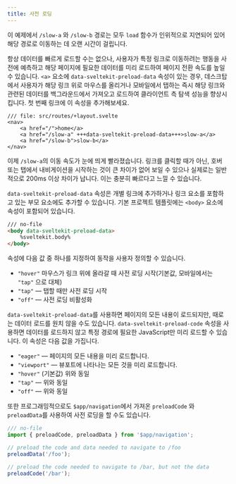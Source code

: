 ```yaml
---
title: 사전 로딩
---
```


이 예제에서 `/slow-a` 와 `/slow-b` 경로는 모두 `load` 함수가 인위적으로 지연되어 있어 해당 경로로 이동하는 데 오랜 시간이 걸립니다.

항상 데이터를 빠르게 로드할 수는 없으나, 사용자가 특정 링크로 이동하려는 행동을 사전에 예측하고 해당 페이지에 필요한 데이터를 미리 로드하여 페이지 전환 속도를 높일 수 있습니다. `<a>` 요소에 `data-sveltekit-preload-data` 속성이 있는 경우, 데스크탑에서 사용자가 해당 링크 위로 마우스를 올리거나 모바일에서 탭하는 즉시 해당 링크와 관련된 데이터를 백그라운드에서 가져오고 로드하여 클라이언트 측 탐색 성능을 향상시킵니다. 첫 번째 링크에 이 속성을 추가해보세요.

```svelte
/// file: src/routes/+layout.svelte
<nav>
	<a href="/">home</a>
	<a href="/slow-a" +++data-sveltekit-preload-data+++>slow-a</a>
	<a href="/slow-b">slow-b</a>
</nav>
```

이제 `/slow-a`의 이동 속도가 눈에 띄게 빨라졌습니다. 링크를 클릭할 때가 아닌, 호버 또는 탭에서 내비게이션을 시작하는 것이 큰 차이가 없어 보일 수 있으나 실제로는 일반적으로 200ms 이상 차이가 납니다. 이는 충분히 빠르다고 느낄 수 있습니다.

`data-sveltekit-preload-data` 속성은 개별 링크에 추가하거나 링크 요소를 포함하고 있는 부모 요소에도 추가할 수 있습니다. 기본 프로젝트 템플릿에는 `<body>` 요소에 속성이 포함되어 있습니다.

```html
/// no-file
<body data-sveltekit-preload-data>
	%sveltekit.body%
</body>
```

속성에 다음 값 중 하나를 지정하여 동작을 사용자 정의할 수 있습니다.

- `"hover"` 마우스가 링크 위에 올라갈 때 사전 로딩 시작(기본값, 모바일에서는 `"tap"` 으로 대체)
- `"tap"` — 탭할 때만 사전 로딩 시작
- `"off"` — 사전 로딩 비활성화

`data-sveltekit-preload-data`를 사용하면 페이지의 모든 내용이 로드되지만, 때로는 데이터 로드를 원치 않을 수도 있습니다. `data-sveltekit-preload-code` 속성을 사용하면 데이터를 로드하지 않고 특정 경로에 필요한 JavaScript만 미리 로드할 수 있습니다. 이 속성은 다음 값을 가집니다.

- `"eager"` — 페이지의 모든 내용을 미리 로드합니다.
- `"viewport"` — 뷰포트에 나타나는 모든 것을 미리 로드합니다.
- `"hover"` (기본값) 위와 동일
- `"tap"` — 위와 동일
- `"off"` — 위와 동일

또한 프로그래밍적으로도 `$app/navigation`에서 가져온 `preloadCode` 와 `preloadData`를 사용하여 사전 로딩을 할 수도 있습니다.
```js
/// no-file
import { preloadCode, preloadData } from '$app/navigation';

// preload the code and data needed to navigate to /foo
preloadData('/foo');

// preload the code needed to navigate to /bar, but not the data
preloadCode('/bar');
```
